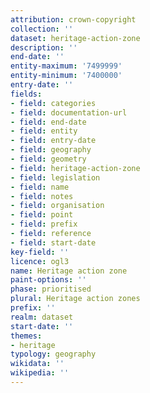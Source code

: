 ```yaml
---
attribution: crown-copyright
collection: ''
dataset: heritage-action-zone
description: ''
end-date: ''
entity-maximum: '7499999'
entity-minimum: '7400000'
entry-date: ''
fields:
- field: categories
- field: documentation-url
- field: end-date
- field: entity
- field: entry-date
- field: geography
- field: geometry
- field: heritage-action-zone
- field: legislation
- field: name
- field: notes
- field: organisation
- field: point
- field: prefix
- field: reference
- field: start-date
key-field: ''
licence: ogl3
name: Heritage action zone
paint-options: ''
phase: prioritised
plural: Heritage action zones
prefix: ''
realm: dataset
start-date: ''
themes:
- heritage
typology: geography
wikidata: ''
wikipedia: ''
---
```

